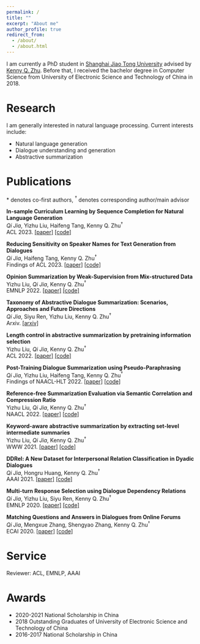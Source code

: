 ```yaml
---
permalink: /
title: ""
excerpt: "About me"
author_profile: true
redirect_from: 
  - /about/
  - /about.html
---
```


<!-- ## About Me -->

I am currently a PhD student in [Shanghai Jiao Tong University](https://www.sjtu.edu.cn/) advised by [Kenny Q. Zhu](https://www.cs.sjtu.edu.cn/~kzhu/). Before that, I received the bachelor degree in Computer Science from University of Electronic Science and Technology of China in 2018. 


# Research
        
I am generally interested in natural language processing. Current interests include: 
- Natural language generation
- Dialogue understanding and generation
- Abstractive summarization


# Publications
\* denotes co-first authors, $^\dagger$ denotes corresponding author/main advisor

**In-sample Curriculum Learning by Sequence Completion for Natural Language Generation**  
*Qi Jia*, Yizhu Liu, Haifeng Tang, Kenny Q. Zhu$^\dagger$  
ACL 2023. [[paper]](https://arxiv.org/pdf/2211.11297.pdf) [[code]](https://github.com/JiaQiSJTU/InsampleCurriculumLearning)  

**Reducing Sensitivity on Speaker Names for Text Generation from Dialogues**   
*Qi Jia*, Haifeng Tang, Kenny Q. Zhu$^\dagger$  
Findings of ACL 2023. [[paper]](https://arxiv.org/pdf/2305.13833.pdf) [[code]](https://github.com/JiaQiSJTU/SpeakerNameSensitivity)  

**Opinion Summarization by Weak-Supervision from Mix-structured Data**  
Yizhu Liu, *Qi Jia*, Kenny Q. Zhu$^\dagger$  
EMNLP 2022. [[paper]](https://aclanthology.org/2022.emnlp-main.201.pdf) [[code]](https://github.com/YizhuLiu/Opinion-Summarization)  

**Taxonomy of Abstractive Dialogue Summarization: Scenarios, Approaches and Future Directions**  
*Qi Jia*, Siyu Ren, Yizhu Liu, Kenny Q. Zhu$^\dagger$  
Arxiv. [[arxiv]](https://arxiv.org/pdf/2210.09894.pdf)  

**Length control in abstractive summarization by pretraining information selection**  
Yizhu Liu, *Qi Jia*, Kenny Q. Zhu$^\dagger$  
ACL 2022. [[paper]](https://aclanthology.org/2022.acl-long.474.pdf) [[code]](https://github.com/YizhuLiu/lengthcontrol)  

**Post-Training Dialogue Summarization using Pseudo-Paraphrasing**  
*Qi Jia*, Yizhu Liu, Haifeng Tang, Kenny Q. Zhu$^\dagger$  
Findings of NAACL-HLT 2022. [[paper]](https://aclanthology.org/2022.findings-naacl.125.pdf) [[code]](https://github.com/JiaQiSJTU/DialSent-PGG)  

**Reference-free Summarization Evaluation via Semantic Correlation and Compression Ratio**  
Yizhu Liu, *Qi Jia*, Kenny Q. Zhu$^\dagger$  
NAACL 2022. [[paper]](https://aclanthology.org/2022.naacl-main.153.pdf) [[code]](https://github.com/YizhuLiu/summeval)  

**Keyword-aware abstractive summarization by extracting set-level intermediate summaries**  
Yizhu Liu, *Qi Jia*, Kenny Q. Zhu$^\dagger$  
WWW 2021. [[paper]](https://dl.acm.org/doi/abs/10.1145/3442381.3449906) [[code]](https://github.com/YizhuLiu/SetKE_ABS)  

**DDRel: A New Dataset for Interpersonal Relation Classification in Dyadic Dialogues**  
*Qi Jia*, Hongru Huang, Kenny Q. Zhu$^\dagger$  
AAAI 2021. [[paper]](https://ojs.aaai.org/index.php/AAAI/article/view/17551) [[code]](https://github.com/JiaQiSJTU/DialogueRelationClassification)  

**Multi-turn Response Selection using Dialogue Dependency Relations**  
*Qi Jia*, Yizhu Liu, Siyu Ren, Kenny Q. Zhu$^\dagger$  
EMNLP 2020. [[paper]](https://aclanthology.org/2020.emnlp-main.150.pdf) [[code]](https://github.com/JiaQiSJTU/ResponseSelection)  

**Matching Questions and Answers in Dialogues from Online Forums**  
*Qi Jia*, Mengxue Zhang, Shengyao Zhang, Kenny Q. Zhu$^\dagger$  
ECAI 2020. [[paper]](https://ecai2020.eu/papers/248_paper.pdf) [[code]](https://github.com/JiaQiSJTU/QAmatching)  


# Service
Reviewer: ACL, EMNLP, AAAI

# Awards
- 2020-2021 National Scholarship in China
- 2018 Outstanding Graduates of University of Electronic Science and Technology of China
- 2016-2017 National Scholarship in China
